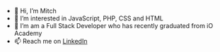 - 👋 Hi, I’m Mitch
- 👀 I’m interested in JavaScript, PHP, CSS and HTML 
- 🌱 I’m am a Full Stack Developer who has recently graduated from iO Academy
- 📫 Reach me on <a href="https://www.linkedin.com/in/tuckermitcht">LinkedIn</a> 

